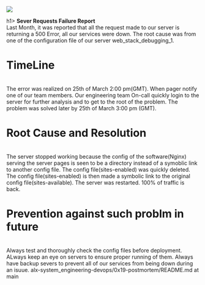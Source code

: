<img src = "C:\Users\hp\OneDrive\Desktop\What-Is-the-Mysterious-500-Internal-Server-Error-Header-1.jpg"></img>

h1> <b>Sever Requests Failure Report </b></h1> </br> 
Last Month, it was reported that all the request made to our server is returning a 500 Error, all our services were down. The root cause was from one of the configuration file of our server web_stack_debugging_1.

<h1> <b>TimeLine</b></h1> </br> 
The error was realized on 25th of March 2:00 pm(GMT). When pager notify one of our team members. Our engineering team On-call quickly login to the server for further analysis and to get to the root of the problem. The problem was solved later by 25th of March 3:00 pm (GMT).

<h1> <b>Root Cause and Resolution </b></h1> </br> 
The server stopped working because the config of the software(Nginx) serving the server pages is seen to be a directory instead of a symoblic link to another config file. The config file(sites-enabled) was quickly deleted. The config file(sites-enabled) is then made a symbolic link to the original config file(sites-available). The server was restarted. 100% of traffic is back.

<h1> <b>Prevention against such problm in future</b></h1> </br> 
Always test and thoroughly check the config files before deployment.
ALways keep an eye on servers to ensure proper running of them.
Always have backup severs to prevent all of our services from being down during an isuue.
alx-system_engineering-devops/0x19-postmortem/README.md at main